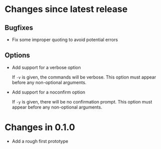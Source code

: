 # Changes since latest release

## Bugfixes

-   Fix some improper quoting to avoid potential errors

## Options

-   Add support for a verbose option

    If `-v` is given, the commands will be verbose. This option must appear
    before any non-optional arguments.

-   Add support for a noconfirm option

    If `-y` is given, there will be no confirmation prompt. This option must
    appear before any non-optional arguments.

# Changes in 0.1.0

-   Add a rough first prototype
